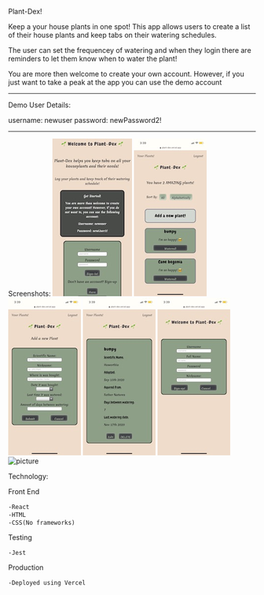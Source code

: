 Plant-Dex!

Keep a your house plants in one spot! This app allows users to create a list of
their house plants and keep tabs on their watering schedules.

The user can set the frequencey of watering and when they login there are reminders to let them
know when to water the plant!

You are more then welcome to create your own account. However, if you just want to take a peak
at the app you can use the demo account

-------------------------
Demo User Details:

username: newuser
password: newPassword2!

-------------------------

Screenshots:
![picture](screenshots/landingpage.jpeg)
![picture](screenshots/plantlist.jpeg)
![picture](screenshots/addplant.jpeg)
![picture](screenshots/plantitem.jpeg)
![picture](screenshots/newuser.jpeg)
![picture](screenshots/edit.jpeg)

Technology:

Front End

    -React
    -HTML
    -CSS(No frameworks)

Testing

    -Jest

Production

    -Deployed using Vercel